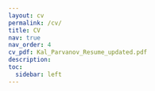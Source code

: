 ```yaml
---
layout: cv
permalink: /cv/
title: CV
nav: true
nav_order: 4
cv_pdf: Kal_Parvanov_Resume_updated.pdf
description:
toc:
  sidebar: left
---
```

